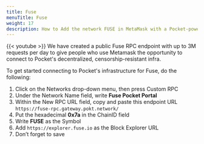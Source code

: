 ```yaml
---
title: Fuse
menuTitle: Fuse
weight: 17
description: How to Add the network FUSE in MetaMask with a Pocket-powered RPC Endpoint
---
```



{{< youtube  >}}
We have created a public Fuse RPC endpoint with up to 3M requests per day to give people who use Metamask the opportunity to connect to Pocket's decentralized, censorship-resistant infra.

To get started connecting to Pocket's infrastructure for Fuse, do the following:

1. Click on the Networks drop-down menu, then press Custom RPC
2. Under the Network Name field, write **Fuse Pocket Portal**
3. Within the New RPC URL field, copy and paste this endpoint URL `https://fuse-rpc.gateway.pokt.network/`
4. Put the hexadecimal **0x7a** in the ChainID field
5. Write **FUSE** as the Symbol
6. Add `https://explorer.fuse.io` as the Block Explorer URL
7. Don’t forget to save
